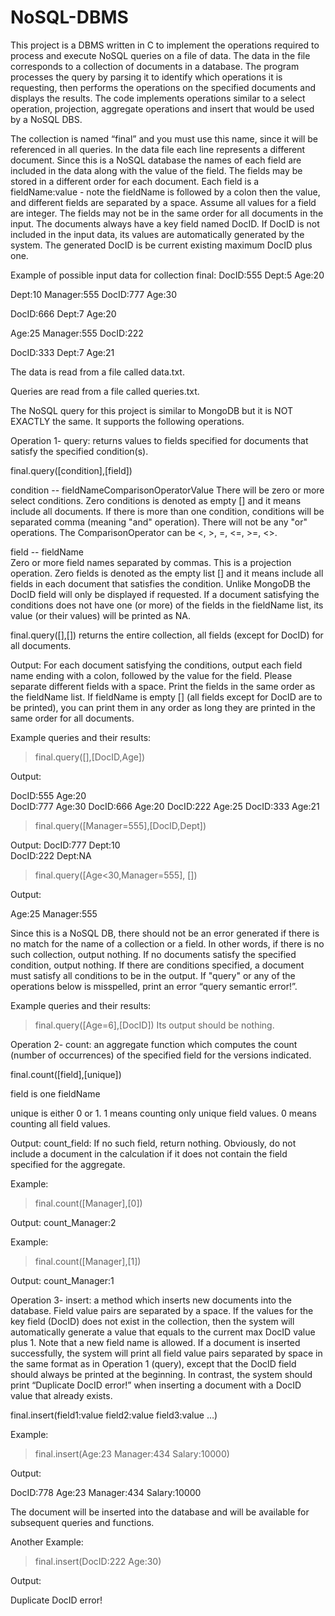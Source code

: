 # NoSQL-DBMS

This project is a DBMS written in C to implement the operations required to process and execute NoSQL queries on a file of data.  The data in the file corresponds to a collection of documents in a database.  The program processes the query by parsing it to identify which operations it is requesting, then performs the operations on the specified documents and displays the results.  The code implements operations similar to a select operation, projection, aggregate operations and insert that would be used by a NoSQL DBS.

The collection is named “final” and you must use this name, since it will be referenced in all queries.  In the data file each line represents a different document.  Since this is a NoSQL database the names of each field are included in the data along with the value of the field.  The fields may be stored in a different order for each document.  Each field is a fieldName:value  - note the fieldName is followed by a colon then the value, and different fields are separated by a space. Assume all values for a field are integer.  The fields may not be in the same order for all documents in the input.  The documents always have a key field named DocID. If DocID is not included in the input data, its values are automatically generated by the system. The generated DocID is be current existing maximum DocID plus one.

Example of possible input data for collection final:
DocID:555 Dept:5 Age:20

Dept:10 Manager:555 DocID:777 Age:30

DocID:666 Dept:7 Age:20

Age:25 Manager:555 DocID:222

DocID:333 Dept:7 Age:21

The data is read from a file called data.txt.

Queries are read from a file called queries.txt.

The NoSQL query for this project is similar to MongoDB but it is NOT EXACTLY the same.  It supports the following operations.

Operation 1-
query: returns values to fields specified for documents that satisfy the specified condition(s).

final.query([condition],[field])

condition -- fieldNameComparisonOperatorValue
             There will be zero or more select conditions. Zero conditions is denoted as empty [] and it means include all documents.  If there is more than one condition, conditions will be separated comma (meaning "and" operation).  There will not be any "or" operations.  The ComparisonOperator can be <, >, =, <=, >=, <>. 

field -- fieldName    
            Zero or more field names separated by commas. This is a projection operation.  Zero fields is denoted as the empty list [] and it means include all fields in each document that satisfies the condition.  Unlike MongoDB the DocID field will only be displayed if requested. If a document satisfying the conditions does not have one (or more) of the fields in the fieldName list, its value (or their values) will be printed as NA.


final.query([],[]) returns the entire collection, all fields (except for DocID) for all documents.

Output:  For each document satisfying the conditions, output each field name ending with a colon, followed by the value for the field.  Please separate different fields with a space.  Print the fields in the same order as the fieldName list. If fieldName is empty [] (all fields except for DocID are to be printed), you can print them in any order as long they are printed in the same order for all documents. 

Example queries and their results:


>final.query([],[DocID,Age])

Output:

DocID:555 Age:20                 
DocID:777 Age:30
DocID:666 Age:20
DocID:222 Age:25
DocID:333 Age:21



>final.query([Manager=555],[DocID,Dept])

Output: 
DocID:777 Dept:10   
DocID:222 Dept:NA


>final.query([Age<30,Manager=555], [])

Output:

Age:25 Manager:555

Since this is a NoSQL DB, there should not be an error generated if there is no match for the name of a collection or a field. In other words, if there is no such collection, output nothing.  If no documents satisfy the specified condition, output nothing. If there are conditions specified, a document must satisfy all conditions to be in the output. If "query" or any of the operations below is misspelled, print an error “query semantic error!”.

Example queries and their results:
>final.query([Age=6],[DocID])
Its output should be nothing.

Operation 2-
count:  an aggregate function which computes the count (number of occurrences) of the specified field for the versions indicated.

final.count([field],[unique])

field is one fieldName

unique is either 0 or 1. 1 means counting only unique field values. 0 means counting all field values.

Output: count_field:<number of items with the specified field>
If no such field, return nothing.  Obviously, do not include a document in the calculation if it does not contain the field specified for the aggregate.

Example:
>final.count([Manager],[0])

Output:
count_Manager:2

 

Example:
>final.count([Manager],[1])

Output:
count_Manager:1

Operation 3-
insert: a method which inserts new documents into the database. Field value pairs are separated by a space. If the values for the key field (DocID) does not exist in the collection, then the system will automatically generate a value that equals to the current max DocID value plus 1. Note that a new field name is allowed. If a document is inserted successfully, the system will print all field value pairs separated by space in the same format as in Operation 1 (query), except that the DocID field should always be printed at the beginning. In contrast, the system should print “Duplicate DocID error!” when inserting a document with a DocID value that already exists.

final.insert(field1:value field2:value field3:value …)

Example:

>final.insert(Age:23 Manager:434 Salary:10000)

Output:

DocID:778 Age:23 Manager:434 Salary:10000

The document will be inserted into the database and will be available for subsequent queries and functions.

 

Another Example:

>final.insert(DocID:222 Age:30)

Output:

Duplicate DocID error!


